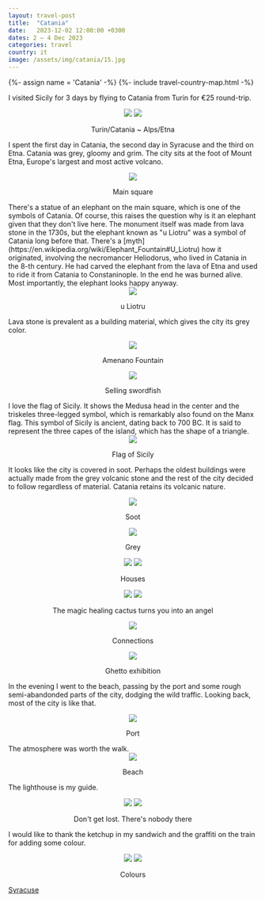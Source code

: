 ```yaml
---
layout: travel-post
title:  "Catania"
date:   2023-12-02 12:00:00 +0300
dates: 2 – 4 Dec 2023
categories: travel
country: it
image: /assets/img/catania/15.jpg
---
```

{%- assign name = 'Catania' -%}
{%- include travel-country-map.html -%}


I visited Sicily for 3 days by flying to Catania from Turin for €25 round-trip. 
<center>
    <div class="side-by-side">
        <img src="{{site.baseurl}}/assets/img/catania/0.jpg" />
        <img src="{{site.baseurl}}/assets/img/catania/0-1.jpg" />
    </div>
    <p class="image-label">Turin/Catania ~ Alps/Etna</p>
</center>

I spent the first day in Catania, the second day in Syracuse and the third on Etna. Catania was grey, gloomy and grim. The city sits at the foot of Mount Etna, Europe's largest and most active volcano.
<center>
    <img src="{{site.baseurl}}/assets/img/catania/1.jpg" />
    <p class="image-label">Main square</p>
</center>
There's a statue of an elephant on the main square, which is one of the symbols of Catania. Of course, this raises the question why is it an elephant given that they don't live here. The monument itself was made from lava stone in the 1730s, but the elephant known as "u Liotru" was a symbol of Catania long before that. There's a [myth](https://en.wikipedia.org/wiki/Elephant_Fountain#U_Liotru) how it originated, involving the necromancer Heliodorus, who lived in Catania in the 8-th century. He had carved the elephant from the lava of Etna and used to ride it from Catania to Constaninople. In the end he was burned alive. Most importantly, the elephant looks happy anyway.
<center>
    <img src="{{site.baseurl}}/assets/img/catania/2.jpg" />
    <p class="image-label">u Liotru</p>
</center>

Lava stone is prevalent as a building material, which gives the city its grey color.
<center>
    <img src="{{site.baseurl}}/assets/img/catania/3.jpg" />
    <p class="image-label">Amenano Fountain</p>
</center>
<center>
    <img src="{{site.baseurl}}/assets/img/catania/4.jpg" />
    <p class="image-label">Selling swordfish</p>
</center>
I love the flag of Sicily. It shows the Medusa head in the center and the triskeles three-legged symbol, which is remarkably also found on the Manx flag. This symbol of Sicily is ancient, dating back to 700 BC. It is said to represent the three capes of the island, which has the shape of a triangle.
<center>
    <img src="{{site.baseurl}}/assets/img/catania/5.jpg" />
    <p class="image-label">Flag of Sicily</p>
</center>


It looks like the city is covered in soot. Perhaps the oldest buildings were actually made from the grey volcanic stone and the rest of the city decided to follow regardless of material. Catania retains its volcanic nature.
<center>
    <img src="{{site.baseurl}}/assets/img/catania/9.jpg" />
    <p class="image-label">Soot</p>
</center>
<center>
    <img src="{{site.baseurl}}/assets/img/catania/6.jpg" />
    <p class="image-label">Grey</p>
</center>
<center>
    <div class="side-by-side">
        <img src="{{site.baseurl}}/assets/img/catania/12.jpg" />
        <img src="{{site.baseurl}}/assets/img/catania/10.jpg" />
    </div>
    <p class="image-label">Houses</p>
</center>

<center>
    <div class="side-by-side">
        <img src="{{site.baseurl}}/assets/img/catania/13.jpg" />
        <img src="{{site.baseurl}}/assets/img/catania/11.jpg" />
    </div>
    <p class="image-label">The magic healing cactus turns you into an angel</p>
</center>

<center>
    <img src="{{site.baseurl}}/assets/img/catania/8.jpg" />
    <p class="image-label">Connections</p>
</center>

<center>
    <img src="{{site.baseurl}}/assets/img/catania/7.jpg" />
    <p class="image-label">Ghetto exhibition</p>
</center>

In the evening I went to the beach, passing by the port and some rough semi-abandonded parts of the city, dodging the wild traffic. Looking back, most of the city is like that.
<center>
    <img src="{{site.baseurl}}/assets/img/catania/14.jpg" />
    <p class="image-label">Port</p>
</center>
The atmosphere was worth the walk.
<center>
    <img src="{{site.baseurl}}/assets/img/catania/15.jpg" />
    <p class="image-label">Beach</p>
</center>

The lighthouse is my guide.
<center>
    <div class="side-by-side">
        <img src="{{site.baseurl}}/assets/img/catania/16.jpg" />
        <img src="{{site.baseurl}}/assets/img/catania/17.jpg" />
    </div>
    <p class="image-label">Don't get lost. There's nobody there</p>
</center>

I would like to thank the ketchup in my sandwich and the graffiti on the train for adding some colour.
<center>
    <div class="side-by-side">
        <img src="{{site.baseurl}}/assets/img/catania/18.jpg" />
        <img src="{{site.baseurl}}/assets/img/catania/19.jpg" />
    </div>
    <p class="image-label">Colours</p>
</center>

<a class="next" href="/travel/2023/syracuse">
    Syracuse
</a>